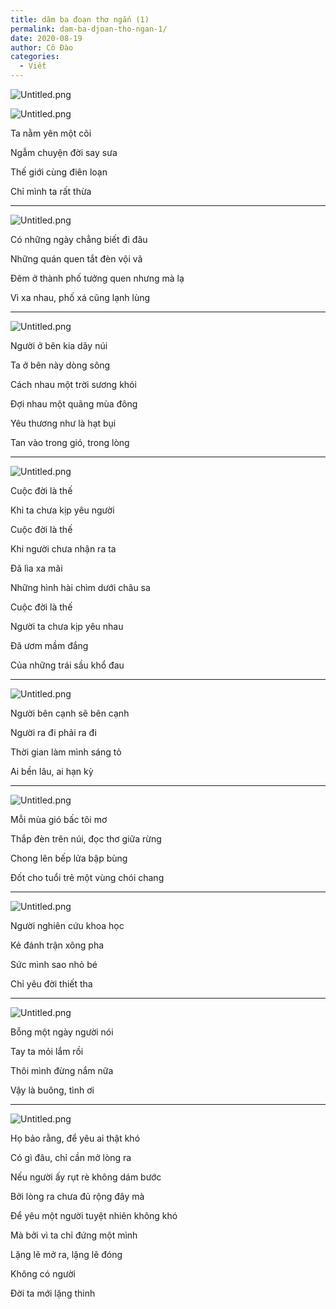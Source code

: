 ```yaml
---
title: dăm ba đoạn thơ ngắn (1)
permalink: dam-ba-djoan-tho-ngan-1/
date: 2020-08-19
author: Cô Đào
categories:
  - Viết
---
```


![Untitled.png](/images/a4decdd5-b889-4088-8a94-99f44d1b39fa/Untitled.png)


![Untitled.png](/images/a4decdd5-b889-4088-8a94-99f44d1b39fa/Untitled_1.png)


Ta nằm yên một cõi


Ngẫm chuyện đời say sưa


Thế giới cùng điên loạn


Chỉ mình ta rất thừa


---


![Untitled.png](/images/a4decdd5-b889-4088-8a94-99f44d1b39fa/Untitled_2.png)


Có những ngày chẳng biết đi đâu


Những quán quen tắt đèn vội vã


Đêm ở thành phố tưởng quen nhưng mà lạ


Vì xa nhau, phố xá cũng lạnh lùng


---


![Untitled.png](/images/a4decdd5-b889-4088-8a94-99f44d1b39fa/Untitled_3.png)


Người ở bên kia dãy núi


Ta ở bên này dòng sông


Cách nhau một trời sương khói


Đợi nhau một quãng mùa đông


Yêu thương như là hạt bụi


Tan vào trong gió, trong lòng


---


![Untitled.png](/images/a4decdd5-b889-4088-8a94-99f44d1b39fa/Untitled_4.png)


Cuộc đời là thế


Khi ta chưa kịp yêu người


Cuộc đời là thế


Khi người chưa nhận ra ta


Đã lìa xa mãi


Những hình hài chìm dưới châu sa


Cuộc đời là thế


Người ta chưa kịp yêu nhau


Đã ươm mầm đắng


Của những trái sầu khổ đau


---


![Untitled.png](/images/a4decdd5-b889-4088-8a94-99f44d1b39fa/Untitled_5.png)


Người bên cạnh sẽ bên cạnh


Người ra đi phải ra đi


Thời gian làm mình sáng tỏ


Ai bền lâu, ai hạn kỳ


---


![Untitled.png](/images/a4decdd5-b889-4088-8a94-99f44d1b39fa/Untitled_6.png)


Mỗi mùa gió bấc tôi mơ


Thắp đèn trên núi, đọc thơ giữa rừng


Chong lên bếp lửa bập bùng


Đốt cho tuổi trẻ một vùng chói chang


---


![Untitled.png](/images/a4decdd5-b889-4088-8a94-99f44d1b39fa/Untitled_7.png)


Người nghiên cứu khoa học


Kẻ đánh trận xông pha


Sức mình sao nhỏ bé


Chỉ yêu đời thiết tha


---


![Untitled.png](/images/a4decdd5-b889-4088-8a94-99f44d1b39fa/Untitled_8.png)


Bỗng một ngày người nói


Tay ta mỏi lắm rồi


Thôi mình đừng nắm nữa


Vậy là buông, tình ơi


---


![Untitled.png](/images/a4decdd5-b889-4088-8a94-99f44d1b39fa/Untitled_9.png)


Họ bảo rằng, để yêu ai thật khó


Có gì đâu, chỉ cần mở lòng ra


Nếu người ấy rụt rè không dám bước


Bởi lòng ra chưa đủ rộng đây mà


Để yêu một người tuyệt nhiên không khó


Mà bởi vì ta chỉ đứng một mình


Lặng lẽ mở ra, lặng lẽ đóng


Không có người


Đời ta mới lặng thinh

